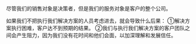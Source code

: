 尽管我们的销售对象是决策者，但是我们的服务对象是客户的整个公司。

如果我们不把执行我们解决方案的人员考虑进去，就会导致什么后果：
①解决方案执行困难，客户达不到预期的结果。
②我们与执行我们解决方案的客户团队之间会产生阻力，因为我们没有花时间和他们会面，以加深理解和发展信任。

